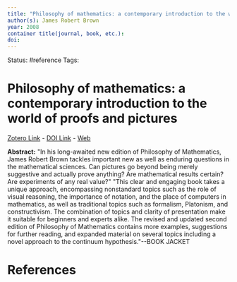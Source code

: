 ```yaml
---
title: "Philosophy of mathematics: a contemporary introduction to the world of proofs and pictures"
author(s): James Robert Brown
year: 2008
container title(journal, book, etc.): 
doi: 
---
```

Status: #reference
Tags:
# Philosophy of mathematics: a contemporary introduction to the world of proofs and pictures
[Zotero Link](zotero://select/items/@Brown2008_PhilosophyMathematicsContemporaryIntroductionWorldProofsPictures) - [DOI Link](https://doi.org/) - [Web]()

**Abstract:** "In his long-awaited new edition of Philosophy of Mathematics, James Robert Brown tackles important new as well as enduring questions in the mathematical sciences. Can pictures go beyond being merely suggestive and actually prove anything? Are mathematical results certain? Are experiments of any real value?" "This clear and engaging book takes a unique approach, encompassing nonstandard topics such as the role of visual reasoning, the importance of notation, and the place of computers in mathematics, as well as traditional topics such as formalism, Platonism, and constructivism. The combination of topics and clarity of presentation make it suitable for beginners and experts alike. The revised and updated second edition of Philosophy of Mathematics contains more examples, suggestions for further reading, and expanded material on several topics including a novel approach to the continuum hypothesis."--BOOK JACKET

# References
